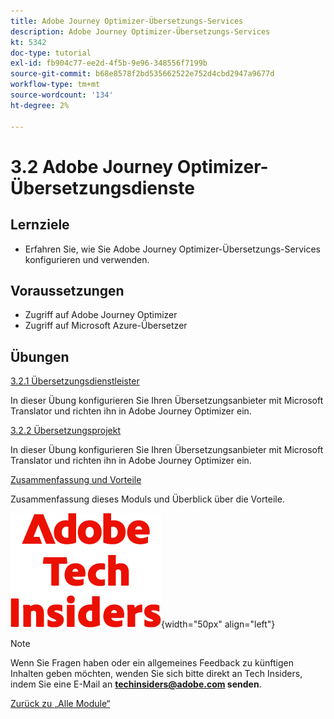 ```yaml
---
title: Adobe Journey Optimizer-Übersetzungs-Services
description: Adobe Journey Optimizer-Übersetzungs-Services
kt: 5342
doc-type: tutorial
exl-id: fb904c77-ee2d-4f5b-9e96-348556f7199b
source-git-commit: b68e8578f2bd535662522e752d4cbd2947a9677d
workflow-type: tm+mt
source-wordcount: '134'
ht-degree: 2%

---
```


# 3.2 Adobe Journey Optimizer-Übersetzungsdienste

## Lernziele

- Erfahren Sie, wie Sie Adobe Journey Optimizer-Übersetzungs-Services konfigurieren und verwenden.

## Voraussetzungen

- Zugriff auf Adobe Journey Optimizer
- Zugriff auf Microsoft Azure-Übersetzer

## Übungen

[3.2.1 Übersetzungsdienstleister](./ex1.md)

In dieser Übung konfigurieren Sie Ihren Übersetzungsanbieter mit Microsoft Translator und richten ihn in Adobe Journey Optimizer ein.

[3.2.2 Übersetzungsprojekt](./ex2.md)

In dieser Übung konfigurieren Sie Ihren Übersetzungsanbieter mit Microsoft Translator und richten ihn in Adobe Journey Optimizer ein.

[Zusammenfassung und Vorteile](./summary.md)

Zusammenfassung dieses Moduls und Überblick über die Vorteile.

![Tech Insiders](./../../../assets/images/techinsiders.png){width="50px" align="left"}

>[!NOTE]
>
>Wenn Sie Fragen haben oder ein allgemeines Feedback zu künftigen Inhalten geben möchten, wenden Sie sich bitte direkt an Tech Insiders, indem Sie eine E-Mail an **techinsiders@adobe.com senden**.

[Zurück zu „Alle Module“](../../../overview.md)

